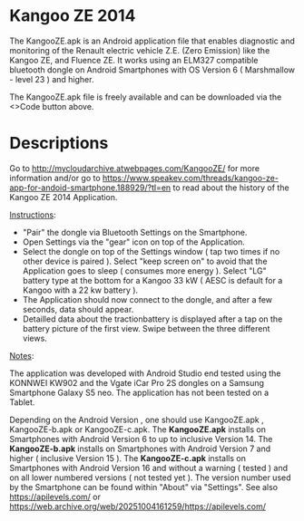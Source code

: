 # Kangoo ZE 2014

The KangooZE.apk is an Android application file that enables diagnostic and monitoring of the Renault electric vehicle Z.E. (Zero Emission) like the Kangoo ZE, and Fluence ZE.  It works using an ELM327 compatible bluetooth dongle on Android Smartphones with OS Version 6 ( Marshmallow - level 23 ) and higher.

The KangooZE.apk file is freely available and can be downloaded via the <>Code button above.



# Descriptions

Go to http://mycloudarchive.atwebpages.com/KangooZE/ for more information and/or go to  https://www.speakev.com/threads/kangoo-ze-app-for-andoid-smartphone.188929/?tl=en to read about the history of the Kangoo ZE 2014 Application. 



<ins>Instructions</ins>:

- "Pair" the dongle via Bluetooth Settings on the Smartphone.
- Open Settings via the "gear" icon on top of the Application.
- Select the dongle on top of the Settings window ( tap two times if no other device is paired ). 
  Select "keep screen on" to avoid that the Application goes to sleep ( consumes more energy ). 
  Select "LG" battery type at the bottom for a Kangoo 33 kW  ( AESC is default for a Kangoo with a 22 kw battery ). 
- The Application should now connect to the dongle, and after a few seconds, data should appear.
- Detailled data about the tractionbattery is displayed after a tap on the battery picture 
  of the first view. Swipe between the three different views.


<ins>Notes</ins>:

The application was developed with Android Studio end tested using the KONNWEI KW902 and the Vgate iCar Pro 2S dongles on a Samsung Smartphone Galaxy S5 neo.  The application has not been tested on a Tablet. 

Depending on the Android Version , one should use KangooZE.apk , KangooZE-b.apk or KangooZE-c.apk.  The **KangooZE.apk** installs on Smartphones with Android Version 6 to up to inclusive Version 14. The **KangooZE-b.apk** installs on Smartphones with Android Version 7 and higher ( inclusive Version 15 ). The **KangooZE-c.apk** installs on Smartphones with Android Version 16 and without a warning ( tested ) and on all lower numbered versions ( not tested yet ). The version number used by the Smartphone can be found within "About" via "Settings". See also https://apilevels.com/ or https://web.archive.org/web/20251004161259/https://apilevels.com/
  

